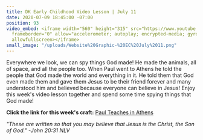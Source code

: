```yaml
---
title: DK Early Childhood Video Lesson | July 11
date: 2020-07-09 18:45:00 -07:00
position: 93
video_embed: <iframe width="560" height="315" src="https://www.youtube.com/embed/V0qWYNWmwp8"
  frameborder="0" allow="accelerometer; autoplay; encrypted-media; gyroscope; picture-in-picture"
  allowfullscreen></iframe>
small_image: "/uploads/Website%20Graphic-%20EC%20July%2011.png"
---
```


Everywhere we look, we can spy things God made! He made the animals, all of space, and all the people too. When Paul went to Athens he told the people that God made the world and everything in it. He told them that God even made them and gave them Jesus to be their friend forever and many understood him and believed because everyone can believe in Jesus! Enjoy this week's video lesson together and spend some time spying things that God made!

**Click the link for this week's craft:**
[Paul Teaches in Athens](https://drive.google.com/file/d/1NeLNR5mXpGSaEp-9KtuOywIM2oPaZPAK/view?usp=sharing)

*"These are written so that you may believe that Jesus is the Christ, the Son of God." -John 20:31 NLV*